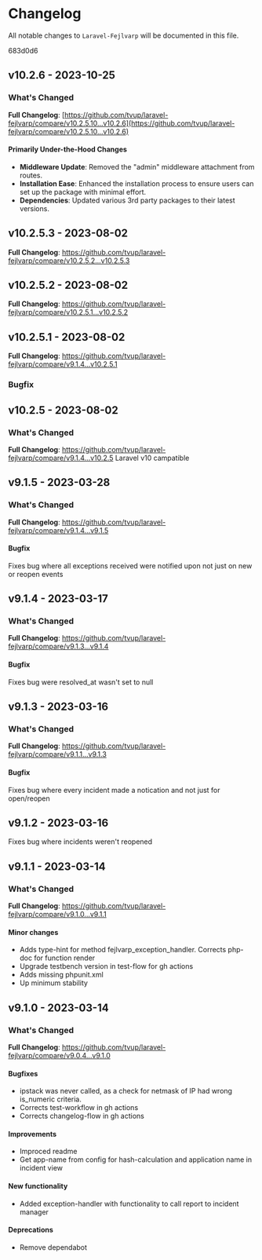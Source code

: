 # Changelog

All notable changes to `Laravel-Fejlvarp` will be documented in this file.

683d0d6

## v10.2.6 - 2023-10-25

### What's Changed

**Full Changelog**: [https://github.com/tvup/laravel-fejlvarp/compare/v10.2.5.10...v10.2.6](https://github.com/tvup/laravel-fejlvarp/compare/v10.2.5.10...v10.2.6)

#### Primarily Under-the-Hood Changes

- **Middleware Update**: Removed the "admin" middleware attachment from routes.
- **Installation Ease**: Enhanced the installation process to ensure users can set up the package with minimal effort.
- **Dependencies**: Updated various 3rd party packages to their latest versions.

## v10.2.5.3 - 2023-08-02

**Full Changelog**: https://github.com/tvup/laravel-fejlvarp/compare/v10.2.5.2...v10.2.5.3

## v10.2.5.2 - 2023-08-02

**Full Changelog**: https://github.com/tvup/laravel-fejlvarp/compare/v10.2.5.1...v10.2.5.2

## v10.2.5.1 - 2023-08-02

**Full Changelog**: https://github.com/tvup/laravel-fejlvarp/compare/v9.1.4...v10.2.5.1

### Bugfix

## v10.2.5 - 2023-08-02

### What's Changed

**Full Changelog**: https://github.com/tvup/laravel-fejlvarp/compare/v9.1.4...v10.2.5
Laravel v10 campatible

## v9.1.5 - 2023-03-28

### What's Changed

**Full Changelog**: https://github.com/tvup/laravel-fejlvarp/compare/v9.1.4...v9.1.5

#### Bugfix

Fixes bug where all exceptions received were notified upon not just on new or reopen events

## v9.1.4 - 2023-03-17

### What's Changed

**Full Changelog**: https://github.com/tvup/laravel-fejlvarp/compare/v9.1.3...v9.1.4

#### Bugfix

Fixes bug were resolved_at wasn't set to null

## v9.1.3 - 2023-03-16

### What's Changed

**Full Changelog**: https://github.com/tvup/laravel-fejlvarp/compare/v9.1.1...v9.1.3

#### Bugfix

Fixes bug where every incident made a notication and not just for open/reopen

## v9.1.2 - 2023-03-16

Fixes bug where incidents weren't reopened

## v9.1.1 - 2023-03-14

### What's Changed

**Full Changelog**: https://github.com/tvup/laravel-fejlvarp/compare/v9.1.0...v9.1.1

#### Minor changes

- Adds type-hint for method fejlvarp_exception_handler. Corrects php-doc for function render
- Upgrade testbench version in test-flow for gh actions
- Adds missing phpunit.xml
- Up minimum stability

## v9.1.0 - 2023-03-14

### What's Changed

**Full Changelog**: https://github.com/tvup/laravel-fejlvarp/compare/v9.0.4...v9.1.0

#### Bugfixes

- ipstack was never called, as a check for netmask of IP had wrong is_numeric criteria.
- Corrects test-workflow in gh actions
- Corrects changelog-flow in gh actions

#### Improvements

- Improced readme
- Get app-name from config for hash-calculation and application name in incident view

#### New functionality

- Added exception-handler with functionality to call report to incident manager

#### Deprecations

- Remove dependabot
